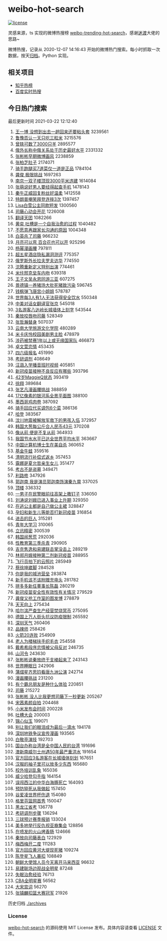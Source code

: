 # weibo-hot-search

[![license](https://img.shields.io/github/license/Arrackisarookie/weibo-hot-search)](https://github.com/Arrackisarookie/weibo-hot-search/blob/master/LICENSE)

灵感来源，ts 实现的微博热搜榜 [weibo-trending-hot-search](https://github.com/justjavac/weibo-trending-hot-search)，感谢[迷渡](https://github.com/justjavac)大佬的思路~

微博热搜，记录从 2020-12-07 14:16:43 开始的微博热门搜索。每小时抓取一次数据，按天[归档](./archives)。Python 实现。

## 相关项目
+ [知乎热榜](https://github.com/Arrackisarookie/zhihu-top-search)
+ [百度实时热搜](https://github.com/Arrackisarookie/baidu-hot-search)

## 今日热门搜索

<!-- Rank Begin -->

最后更新时间 2021-03-22 12:12:40

1. [王一博 没想到出去一趟回来还要粘头套](https://s.weibo.com/weibo?q=%E7%8E%8B%E4%B8%80%E5%8D%9A%20%E6%B2%A1%E6%83%B3%E5%88%B0%E5%87%BA%E5%8E%BB%E4%B8%80%E8%B6%9F%E5%9B%9E%E6%9D%A5%E8%BF%98%E8%A6%81%E7%B2%98%E5%A4%B4%E5%A5%97&Refer=top) 3239561
1. [鲁豫否认一天只吃三粒米](https://s.weibo.com/weibo?q=%E9%B2%81%E8%B1%AB%E5%90%A6%E8%AE%A4%E4%B8%80%E5%A4%A9%E5%8F%AA%E5%90%83%E4%B8%89%E7%B2%92%E7%B1%B3&Refer=top) 3215576
1. [曾轶可数了3000只羊](https://s.weibo.com/weibo?q=%E6%9B%BE%E8%BD%B6%E5%8F%AF%E6%95%B0%E4%BA%863000%E5%8F%AA%E7%BE%8A&Refer=top) 2895577
1. [俄外长称中俄关系处于历史最好水平](https://s.weibo.com/weibo?q=%23%E4%BF%84%E5%A4%96%E9%95%BF%E7%A7%B0%E4%B8%AD%E4%BF%84%E5%85%B3%E7%B3%BB%E5%A4%84%E4%BA%8E%E5%8E%86%E5%8F%B2%E6%9C%80%E5%A5%BD%E6%B0%B4%E5%B9%B3%23&Refer=top) 2331332
1. [张彬彬早期微博画风](https://s.weibo.com/weibo?q=%23%E5%BC%A0%E5%BD%AC%E5%BD%AC%E6%97%A9%E6%9C%9F%E5%BE%AE%E5%8D%9A%E7%94%BB%E9%A3%8E%23&Refer=top) 2238859
1. [张柏芝肚子](https://s.weibo.com/weibo?q=%E5%BC%A0%E6%9F%8F%E8%8A%9D%E8%82%9A%E5%AD%90&Refer=top) 2174071
1. [骑手跑腿买7道菜仅一道是正品](https://s.weibo.com/weibo?q=%23%E9%AA%91%E6%89%8B%E8%B7%91%E8%85%BF%E4%B9%B07%E9%81%93%E8%8F%9C%E4%BB%85%E4%B8%80%E9%81%93%E6%98%AF%E6%AD%A3%E5%93%81%23&Refer=top) 1784104
1. [龚俊 极限挑战](https://s.weibo.com/weibo?q=%E9%BE%9A%E4%BF%8A%20%E6%9E%81%E9%99%90%E6%8C%91%E6%88%98&Refer=top) 1697263
1. [南京一双子楼顶现3000平米违建](https://s.weibo.com/weibo?q=%23%E5%8D%97%E4%BA%AC%E4%B8%80%E5%8F%8C%E5%AD%90%E6%A5%BC%E9%A1%B6%E7%8E%B03000%E5%B9%B3%E7%B1%B3%E8%BF%9D%E5%BB%BA%23&Refer=top) 1614084
1. [张萌说好男人要经得起查手机](https://s.weibo.com/weibo?q=%23%E5%BC%A0%E8%90%8C%E8%AF%B4%E5%A5%BD%E7%94%B7%E4%BA%BA%E8%A6%81%E7%BB%8F%E5%BE%97%E8%B5%B7%E6%9F%A5%E6%89%8B%E6%9C%BA%23&Refer=top) 1478143
1. [秦牛正威回复粉丝好温柔](https://s.weibo.com/weibo?q=%E7%A7%A6%E7%89%9B%E6%AD%A3%E5%A8%81%E5%9B%9E%E5%A4%8D%E7%B2%89%E4%B8%9D%E5%A5%BD%E6%B8%A9%E6%9F%94&Refer=top) 1412558
1. [特朗普嘲笑拜登连摔3次](https://s.weibo.com/weibo?q=%23%E7%89%B9%E6%9C%97%E6%99%AE%E5%98%B2%E7%AC%91%E6%8B%9C%E7%99%BB%E8%BF%9E%E6%91%943%E6%AC%A1%23&Refer=top) 1397457
1. [Lisa白雪公主同款短发](https://s.weibo.com/weibo?q=%23Lisa%E7%99%BD%E9%9B%AA%E5%85%AC%E4%B8%BB%E5%90%8C%E6%AC%BE%E7%9F%AD%E5%8F%91%23&Refer=top) 1300560
1. [司藤心动会开花](https://s.weibo.com/weibo?q=%E5%8F%B8%E8%97%A4%E5%BF%83%E5%8A%A8%E4%BC%9A%E5%BC%80%E8%8A%B1&Refer=top) 1226008
1. [翻译天团](https://s.weibo.com/weibo?q=%23%E7%BF%BB%E8%AF%91%E5%A4%A9%E5%9B%A2%23&Refer=top) 1082266
1. [黄奕 吐槽是一个自我治愈的过程](https://s.weibo.com/weibo?q=%E9%BB%84%E5%A5%95%20%E5%90%90%E6%A7%BD%E6%98%AF%E4%B8%80%E4%B8%AA%E8%87%AA%E6%88%91%E6%B2%BB%E6%84%88%E7%9A%84%E8%BF%87%E7%A8%8B&Refer=top) 1040482
1. [不愿意再跟家长沟通的原因](https://s.weibo.com/weibo?q=%23%E4%B8%8D%E6%84%BF%E6%84%8F%E5%86%8D%E8%B7%9F%E5%AE%B6%E9%95%BF%E6%B2%9F%E9%80%9A%E7%9A%84%E5%8E%9F%E5%9B%A0%23&Refer=top) 1004348
1. [白英杀了司藤](https://s.weibo.com/weibo?q=%E7%99%BD%E8%8B%B1%E6%9D%80%E4%BA%86%E5%8F%B8%E8%97%A4&Refer=top) 966232
1. [月亮可以弯 百合花也可以开](https://s.weibo.com/weibo?q=%E6%9C%88%E4%BA%AE%E5%8F%AF%E4%BB%A5%E5%BC%AF%20%E7%99%BE%E5%90%88%E8%8A%B1%E4%B9%9F%E5%8F%AF%E4%BB%A5%E5%BC%80&Refer=top) 925296
1. [杨幂漫画腰](https://s.weibo.com/weibo?q=%23%E6%9D%A8%E5%B9%82%E6%BC%AB%E7%94%BB%E8%85%B0%23&Refer=top) 797811
1. [超五星酒店隐私漏洞测评](https://s.weibo.com/weibo?q=%E8%B6%85%E4%BA%94%E6%98%9F%E9%85%92%E5%BA%97%E9%9A%90%E7%A7%81%E6%BC%8F%E6%B4%9E%E6%B5%8B%E8%AF%84&Refer=top) 775357
1. [俄罗斯外长拉夫罗夫访华](https://s.weibo.com/weibo?q=%23%E4%BF%84%E7%BD%97%E6%96%AF%E5%A4%96%E9%95%BF%E6%8B%89%E5%A4%AB%E7%BD%97%E5%A4%AB%E8%AE%BF%E5%8D%8E%23&Refer=top) 774550
1. [沈腾重新定义特别出演](https://s.weibo.com/weibo?q=%E6%B2%88%E8%85%BE%E9%87%8D%E6%96%B0%E5%AE%9A%E4%B9%89%E7%89%B9%E5%88%AB%E5%87%BA%E6%BC%94&Refer=top) 774461
1. [米佧邢克垒车内吻](https://s.weibo.com/weibo?q=%23%E7%B1%B3%E4%BD%A7%E9%82%A2%E5%85%8B%E5%9E%92%E8%BD%A6%E5%86%85%E5%90%BB%23&Refer=top) 639318
1. [王子文吴永恩同游三亚](https://s.weibo.com/weibo?q=%23%E7%8E%8B%E5%AD%90%E6%96%87%E5%90%B4%E6%B0%B8%E6%81%A9%E5%90%8C%E6%B8%B8%E4%B8%89%E4%BA%9A%23&Refer=top) 607275
1. [景德镇一养猪场大批死猪致污染](https://s.weibo.com/weibo?q=%23%E6%99%AF%E5%BE%B7%E9%95%87%E4%B8%80%E5%85%BB%E7%8C%AA%E5%9C%BA%E5%A4%A7%E6%89%B9%E6%AD%BB%E7%8C%AA%E8%87%B4%E6%B1%A1%E6%9F%93%23&Refer=top) 596745
1. [钱枫弹飞唐宫小姐姐](https://s.weibo.com/weibo?q=%23%E9%92%B1%E6%9E%AB%E5%BC%B9%E9%A3%9E%E5%94%90%E5%AE%AB%E5%B0%8F%E5%A7%90%E5%A7%90%23&Refer=top) 578787
1. [世界每3人有1人无法获得安全饮水](https://s.weibo.com/weibo?q=%E4%B8%96%E7%95%8C%E6%AF%8F3%E4%BA%BA%E6%9C%891%E4%BA%BA%E6%97%A0%E6%B3%95%E8%8E%B7%E5%BE%97%E5%AE%89%E5%85%A8%E9%A5%AE%E6%B0%B4&Refer=top) 550348
1. [中美对话女翻译官张京](https://s.weibo.com/weibo?q=%23%E4%B8%AD%E7%BE%8E%E5%AF%B9%E8%AF%9D%E5%A5%B3%E7%BF%BB%E8%AF%91%E5%AE%98%E5%BC%A0%E4%BA%AC%23&Refer=top) 545018
1. [3名游客八达岭长城墙体上刻字](https://s.weibo.com/weibo?q=3%E5%90%8D%E6%B8%B8%E5%AE%A2%E5%85%AB%E8%BE%BE%E5%B2%AD%E9%95%BF%E5%9F%8E%E5%A2%99%E4%BD%93%E4%B8%8A%E5%88%BB%E5%AD%97&Refer=top) 543544
1. [秦放咬唇吻司藤](https://s.weibo.com/weibo?q=%23%E7%A7%A6%E6%94%BE%E5%92%AC%E5%94%87%E5%90%BB%E5%8F%B8%E8%97%A4%23&Refer=top) 528349
1. [张哲瀚替身](https://s.weibo.com/weibo?q=%23%E5%BC%A0%E5%93%B2%E7%80%9A%E6%9B%BF%E8%BA%AB%23&Refer=top) 507037
1. [云南大学旅游文化学院](https://s.weibo.com/weibo?q=%E4%BA%91%E5%8D%97%E5%A4%A7%E5%AD%A6%E6%97%85%E6%B8%B8%E6%96%87%E5%8C%96%E5%AD%A6%E9%99%A2&Refer=top) 480289
1. [米卡庆怜校园美剧男主脸](https://s.weibo.com/weibo?q=%23%E7%B1%B3%E5%8D%A1%E5%BA%86%E6%80%9C%E6%A0%A1%E5%9B%AD%E7%BE%8E%E5%89%A7%E7%94%B7%E4%B8%BB%E8%84%B8%23&Refer=top) 478979
1. [涉药被禁赛1年以上或无缘国家队](https://s.weibo.com/weibo?q=%23%E6%B6%89%E8%8D%AF%E8%A2%AB%E7%A6%81%E8%B5%9B1%E5%B9%B4%E4%BB%A5%E4%B8%8A%E6%88%96%E6%97%A0%E7%BC%98%E5%9B%BD%E5%AE%B6%E9%98%9F%23&Refer=top) 466873
1. [卓文萱恋情](https://s.weibo.com/weibo?q=%23%E5%8D%93%E6%96%87%E8%90%B1%E6%81%8B%E6%83%85%23&Refer=top) 453435
1. [四六级报名](https://s.weibo.com/weibo?q=%E5%9B%9B%E5%85%AD%E7%BA%A7%E6%8A%A5%E5%90%8D&Refer=top) 451990
1. [考研调剂](https://s.weibo.com/weibo?q=%E8%80%83%E7%A0%94%E8%B0%83%E5%89%82&Refer=top) 408649
1. [汪涵入学播音班时视频](https://s.weibo.com/weibo?q=%E6%B1%AA%E6%B6%B5%E5%85%A5%E5%AD%A6%E6%92%AD%E9%9F%B3%E7%8F%AD%E6%97%B6%E8%A7%86%E9%A2%91&Refer=top) 405851
1. [新冠疫苗接种不良反应有哪些](https://s.weibo.com/weibo?q=%23%E6%96%B0%E5%86%A0%E7%96%AB%E8%8B%97%E6%8E%A5%E7%A7%8D%E4%B8%8D%E8%89%AF%E5%8F%8D%E5%BA%94%E6%9C%89%E5%93%AA%E4%BA%9B%23&Refer=top) 393796
1. [42岁MaggieQ状态](https://s.weibo.com/weibo?q=%2342%E5%B2%81MaggieQ%E7%8A%B6%E6%80%81%23&Refer=top) 393419
1. [徐翔](https://s.weibo.com/weibo?q=%E5%BE%90%E7%BF%94&Refer=top) 389684
1. [张艺凡漫画腰挑战](https://s.weibo.com/weibo?q=%23%E5%BC%A0%E8%89%BA%E5%87%A1%E6%BC%AB%E7%94%BB%E8%85%B0%E6%8C%91%E6%88%98%23&Refer=top) 388859
1. [17亿像素的银河系全景平面图](https://s.weibo.com/weibo?q=%2317%E4%BA%BF%E5%83%8F%E7%B4%A0%E7%9A%84%E9%93%B6%E6%B2%B3%E7%B3%BB%E5%85%A8%E6%99%AF%E5%B9%B3%E9%9D%A2%E5%9B%BE%23&Refer=top) 388100
1. [墨西哥鸡肉卷](https://s.weibo.com/weibo?q=%E5%A2%A8%E8%A5%BF%E5%93%A5%E9%B8%A1%E8%82%89%E5%8D%B7&Refer=top) 387092
1. [骑手回应代买调包6个菜](https://s.weibo.com/weibo?q=%E9%AA%91%E6%89%8B%E5%9B%9E%E5%BA%94%E4%BB%A3%E4%B9%B0%E8%B0%83%E5%8C%856%E4%B8%AA%E8%8F%9C&Refer=top) 386136
1. [哈登](https://s.weibo.com/weibo?q=%E5%93%88%E7%99%BB&Refer=top) 383567
1. [汶川地震被解放军救下的男孩入伍](https://s.weibo.com/weibo?q=%23%E6%B1%B6%E5%B7%9D%E5%9C%B0%E9%9C%87%E8%A2%AB%E8%A7%A3%E6%94%BE%E5%86%9B%E6%95%91%E4%B8%8B%E7%9A%84%E7%94%B7%E5%AD%A9%E5%85%A5%E4%BC%8D%23&Refer=top) 372957
1. [韩国大葱每公斤合人民币43元](https://s.weibo.com/weibo?q=%23%E9%9F%A9%E5%9B%BD%E5%A4%A7%E8%91%B1%E6%AF%8F%E5%85%AC%E6%96%A4%E5%90%88%E4%BA%BA%E6%B0%91%E5%B8%8143%E5%85%83%23&Refer=top) 370208
1. [像从前 便是不复从前](https://s.weibo.com/weibo?q=%E5%83%8F%E4%BB%8E%E5%89%8D%20%E4%BE%BF%E6%98%AF%E4%B8%8D%E5%A4%8D%E4%BB%8E%E5%89%8D&Refer=top) 364933
1. [我国节水水平已达全世界平均水平](https://s.weibo.com/weibo?q=%23%E6%88%91%E5%9B%BD%E8%8A%82%E6%B0%B4%E6%B0%B4%E5%B9%B3%E5%B7%B2%E8%BE%BE%E5%85%A8%E4%B8%96%E7%95%8C%E5%B9%B3%E5%9D%87%E6%B0%B4%E5%B9%B3%23&Refer=top) 363667
1. [中国计算机博士生在美自杀](https://s.weibo.com/weibo?q=%E4%B8%AD%E5%9B%BD%E8%AE%A1%E7%AE%97%E6%9C%BA%E5%8D%9A%E5%A3%AB%E7%94%9F%E5%9C%A8%E7%BE%8E%E8%87%AA%E6%9D%80&Refer=top) 360652
1. [基金牛蛙](https://s.weibo.com/weibo?q=%23%E5%9F%BA%E9%87%91%E7%89%9B%E8%9B%99%23&Refer=top) 359516
1. [清明流行补偿式返乡](https://s.weibo.com/weibo?q=%23%E6%B8%85%E6%98%8E%E6%B5%81%E8%A1%8C%E8%A1%A5%E5%81%BF%E5%BC%8F%E8%BF%94%E4%B9%A1%23&Refer=top) 357453
1. [露娜是夏允哲亲生女儿](https://s.weibo.com/weibo?q=%23%E9%9C%B2%E5%A8%9C%E6%98%AF%E5%A4%8F%E5%85%81%E5%93%B2%E4%BA%B2%E7%94%9F%E5%A5%B3%E5%84%BF%23&Refer=top) 351477
1. [考古不是盗墓](https://s.weibo.com/weibo?q=%23%E8%80%83%E5%8F%A4%E4%B8%8D%E6%98%AF%E7%9B%97%E5%A2%93%23&Refer=top) 349471
1. [利路修](https://s.weibo.com/weibo?q=%E5%88%A9%E8%B7%AF%E4%BF%AE&Refer=top) 347926
1. [郭迦南 我是演员郭迦南饰演秦九霄](https://s.weibo.com/weibo?q=%E9%83%AD%E8%BF%A6%E5%8D%97%20%E6%88%91%E6%98%AF%E6%BC%94%E5%91%98%E9%83%AD%E8%BF%A6%E5%8D%97%E9%A5%B0%E6%BC%94%E7%A7%A6%E4%B9%9D%E9%9C%84&Refer=top) 337025
1. [顶楼](https://s.weibo.com/weibo?q=%E9%A1%B6%E6%A5%BC&Refer=top) 336332
1. [一男子在民警眼前往高架上撒钉子](https://s.weibo.com/weibo?q=%E4%B8%80%E7%94%B7%E5%AD%90%E5%9C%A8%E6%B0%91%E8%AD%A6%E7%9C%BC%E5%89%8D%E5%BE%80%E9%AB%98%E6%9E%B6%E4%B8%8A%E6%92%92%E9%92%89%E5%AD%90&Refer=top) 336050
1. [刘涛说刘娥已进入事业上升期](https://s.weibo.com/weibo?q=%23%E5%88%98%E6%B6%9B%E8%AF%B4%E5%88%98%E5%A8%A5%E5%B7%B2%E8%BF%9B%E5%85%A5%E4%BA%8B%E4%B8%9A%E4%B8%8A%E5%8D%87%E6%9C%9F%23&Refer=top) 329350
1. [在逃公主都是自己做公主裙](https://s.weibo.com/weibo?q=%E5%9C%A8%E9%80%83%E5%85%AC%E4%B8%BB%E9%83%BD%E6%98%AF%E8%87%AA%E5%B7%B1%E5%81%9A%E5%85%AC%E4%B8%BB%E8%A3%99&Refer=top) 328847
1. [孕妇和新生儿等能否打新冠疫苗](https://s.weibo.com/weibo?q=%23%E5%AD%95%E5%A6%87%E5%92%8C%E6%96%B0%E7%94%9F%E5%84%BF%E7%AD%89%E8%83%BD%E5%90%A6%E6%89%93%E6%96%B0%E5%86%A0%E7%96%AB%E8%8B%97%23&Refer=top) 316854
1. [进击的巨人](https://s.weibo.com/weibo?q=%E8%BF%9B%E5%87%BB%E7%9A%84%E5%B7%A8%E4%BA%BA&Refer=top) 315281
1. [青年大学习](https://s.weibo.com/weibo?q=%E9%9D%92%E5%B9%B4%E5%A4%A7%E5%AD%A6%E4%B9%A0&Refer=top) 310065
1. [立讯精密](https://s.weibo.com/weibo?q=%E7%AB%8B%E8%AE%AF%E7%B2%BE%E5%AF%86&Refer=top) 300539
1. [韩国闹葱荒](https://s.weibo.com/weibo?q=%23%E9%9F%A9%E5%9B%BD%E9%97%B9%E8%91%B1%E8%8D%92%23&Refer=top) 292036
1. [性教育第三季杀青](https://s.weibo.com/weibo?q=%E6%80%A7%E6%95%99%E8%82%B2%E7%AC%AC%E4%B8%89%E5%AD%A3%E6%9D%80%E9%9D%92&Refer=top) 290905
1. [吉克隽逸和易建联击掌没击上](https://s.weibo.com/weibo?q=%23%E5%90%89%E5%85%8B%E9%9A%BD%E9%80%B8%E5%92%8C%E6%98%93%E5%BB%BA%E8%81%94%E5%87%BB%E6%8E%8C%E6%B2%A1%E5%87%BB%E4%B8%8A%23&Refer=top) 289219
1. [林郑月娥接种第二剂新冠疫苗](https://s.weibo.com/weibo?q=%23%E6%9E%97%E9%83%91%E6%9C%88%E5%A8%A5%E6%8E%A5%E7%A7%8D%E7%AC%AC%E4%BA%8C%E5%89%82%E6%96%B0%E5%86%A0%E7%96%AB%E8%8B%97%23&Refer=top) 288955
1. [飞行员拍下的云照片](https://s.weibo.com/weibo?q=%23%E9%A3%9E%E8%A1%8C%E5%91%98%E6%8B%8D%E4%B8%8B%E7%9A%84%E4%BA%91%E7%85%A7%E7%89%87%23&Refer=top) 285949
1. [蔡徐坤崴脚](https://s.weibo.com/weibo?q=%23%E8%94%A1%E5%BE%90%E5%9D%A4%E5%B4%B4%E8%84%9A%23&Refer=top) 284528
1. [你是我的城池营垒](https://s.weibo.com/weibo?q=%E4%BD%A0%E6%98%AF%E6%88%91%E7%9A%84%E5%9F%8E%E6%B1%A0%E8%90%A5%E5%9E%92&Refer=top) 283874
1. [新手机该不该附赠充电头](https://s.weibo.com/weibo?q=%23%E6%96%B0%E6%89%8B%E6%9C%BA%E8%AF%A5%E4%B8%8D%E8%AF%A5%E9%99%84%E8%B5%A0%E5%85%85%E7%94%B5%E5%A4%B4%23&Refer=top) 281782
1. [拼多多新任董事长陈磊](https://s.weibo.com/weibo?q=%E6%8B%BC%E5%A4%9A%E5%A4%9A%E6%96%B0%E4%BB%BB%E8%91%A3%E4%BA%8B%E9%95%BF%E9%99%88%E7%A3%8A&Refer=top) 280219
1. [新冠疫苗安全性有效性有关情况](https://s.weibo.com/weibo?q=%23%E6%96%B0%E5%86%A0%E7%96%AB%E8%8B%97%E5%AE%89%E5%85%A8%E6%80%A7%E6%9C%89%E6%95%88%E6%80%A7%E6%9C%89%E5%85%B3%E6%83%85%E5%86%B5%23&Refer=top) 279529
1. [龚俊又抢工作室的图发博](https://s.weibo.com/weibo?q=%23%E9%BE%9A%E4%BF%8A%E5%8F%88%E6%8A%A2%E5%B7%A5%E4%BD%9C%E5%AE%A4%E7%9A%84%E5%9B%BE%E5%8F%91%E5%8D%9A%23&Refer=top) 278879
1. [天天向上](https://s.weibo.com/weibo?q=%E5%A4%A9%E5%A4%A9%E5%90%91%E4%B8%8A&Refer=top) 275434
1. [哈尔滨严查生产经营焚烧冥币](https://s.weibo.com/weibo?q=%E5%93%88%E5%B0%94%E6%BB%A8%E4%B8%A5%E6%9F%A5%E7%94%9F%E4%BA%A7%E7%BB%8F%E8%90%A5%E7%84%9A%E7%83%A7%E5%86%A5%E5%B8%81&Refer=top) 275095
1. [德国上万人街头抗议防疫限制](https://s.weibo.com/weibo?q=%E5%BE%B7%E5%9B%BD%E4%B8%8A%E4%B8%87%E4%BA%BA%E8%A1%97%E5%A4%B4%E6%8A%97%E8%AE%AE%E9%98%B2%E7%96%AB%E9%99%90%E5%88%B6&Refer=top) 265592
1. [深圳天气](https://s.weibo.com/weibo?q=%E6%B7%B1%E5%9C%B3%E5%A4%A9%E6%B0%94&Refer=top) 260406
1. [品辣师](https://s.weibo.com/weibo?q=%E5%93%81%E8%BE%A3%E5%B8%88&Refer=top) 258426
1. [火箭20连败](https://s.weibo.com/weibo?q=%E7%81%AB%E7%AE%AD20%E8%BF%9E%E8%B4%A5&Refer=top) 254909
1. [老人为楼梯扶手织毛衣](https://s.weibo.com/weibo?q=%E8%80%81%E4%BA%BA%E4%B8%BA%E6%A5%BC%E6%A2%AF%E6%89%B6%E6%89%8B%E7%BB%87%E6%AF%9B%E8%A1%A3&Refer=top) 254558
1. [戴希希段序恋情被父母反对](https://s.weibo.com/weibo?q=%23%E6%88%B4%E5%B8%8C%E5%B8%8C%E6%AE%B5%E5%BA%8F%E6%81%8B%E6%83%85%E8%A2%AB%E7%88%B6%E6%AF%8D%E5%8F%8D%E5%AF%B9%23&Refer=top) 246735
1. [山河令](https://s.weibo.com/weibo?q=%E5%B1%B1%E6%B2%B3%E4%BB%A4&Refer=top) 243630
1. [张彬彬说秦放终于支棱起来了](https://s.weibo.com/weibo?q=%23%E5%BC%A0%E5%BD%AC%E5%BD%AC%E8%AF%B4%E7%A7%A6%E6%94%BE%E7%BB%88%E4%BA%8E%E6%94%AF%E6%A3%B1%E8%B5%B7%E6%9D%A5%E4%BA%86%23&Refer=top) 243143
1. [世界睡眠日](https://s.weibo.com/weibo?q=%23%E4%B8%96%E7%95%8C%E7%9D%A1%E7%9C%A0%E6%97%A5%23&Refer=top) 242906
1. [蒲熠星齐思钧看唐九洲公演](https://s.weibo.com/weibo?q=%23%E8%92%B2%E7%86%A0%E6%98%9F%E9%BD%90%E6%80%9D%E9%92%A7%E7%9C%8B%E5%94%90%E4%B9%9D%E6%B4%B2%E5%85%AC%E6%BC%94%23&Refer=top) 242714
1. [漫画腰挑战](https://s.weibo.com/weibo?q=%23%E6%BC%AB%E7%94%BB%E8%85%B0%E6%8C%91%E6%88%98%23&Refer=top) 231200
1. [有个霸总朋友是种什么体验](https://s.weibo.com/weibo?q=%23%E6%9C%89%E4%B8%AA%E9%9C%B8%E6%80%BB%E6%9C%8B%E5%8F%8B%E6%98%AF%E7%A7%8D%E4%BB%80%E4%B9%88%E4%BD%93%E9%AA%8C%23&Refer=top) 220851
1. [司藤](https://s.weibo.com/weibo?q=%E5%8F%B8%E8%97%A4&Refer=top) 215272
1. [张彬彬 没人比我更想司藤下一秒更新](https://s.weibo.com/weibo?q=%E5%BC%A0%E5%BD%AC%E5%BD%AC%20%E6%B2%A1%E4%BA%BA%E6%AF%94%E6%88%91%E6%9B%B4%E6%83%B3%E5%8F%B8%E8%97%A4%E4%B8%8B%E4%B8%80%E7%A7%92%E6%9B%B4%E6%96%B0&Refer=top) 205267
1. [宋茜素颜自拍](https://s.weibo.com/weibo?q=%23%E5%AE%8B%E8%8C%9C%E7%B4%A0%E9%A2%9C%E8%87%AA%E6%8B%8D%23&Refer=top) 204468
1. [小米发布会时间](https://s.weibo.com/weibo?q=%E5%B0%8F%E7%B1%B3%E5%8F%91%E5%B8%83%E4%BC%9A%E6%97%B6%E9%97%B4&Refer=top) 200228
1. [吐槽大会](https://s.weibo.com/weibo?q=%E5%90%90%E6%A7%BD%E5%A4%A7%E4%BC%9A&Refer=top) 200003
1. [锦心似玉](https://s.weibo.com/weibo?q=%E9%94%A6%E5%BF%83%E4%BC%BC%E7%8E%89&Refer=top) 199071
1. [别让我们的眼泪成为最后一滴水](https://s.weibo.com/weibo?q=%23%E5%88%AB%E8%AE%A9%E6%88%91%E4%BB%AC%E7%9A%84%E7%9C%BC%E6%B3%AA%E6%88%90%E4%B8%BA%E6%9C%80%E5%90%8E%E4%B8%80%E6%BB%B4%E6%B0%B4%23&Refer=top) 194178
1. [深圳地铁争议宣传漫画](https://s.weibo.com/weibo?q=%E6%B7%B1%E5%9C%B3%E5%9C%B0%E9%93%81%E4%BA%89%E8%AE%AE%E5%AE%A3%E4%BC%A0%E6%BC%AB%E7%94%BB&Refer=top) 193565
1. [白敬亭演技](https://s.weibo.com/weibo?q=%E7%99%BD%E6%95%AC%E4%BA%AD%E6%BC%94%E6%8A%80&Refer=top) 192703
1. [国台办称台湾是全中国人民的台湾](https://s.weibo.com/weibo?q=%E5%9B%BD%E5%8F%B0%E5%8A%9E%E7%A7%B0%E5%8F%B0%E6%B9%BE%E6%98%AF%E5%85%A8%E4%B8%AD%E5%9B%BD%E4%BA%BA%E6%B0%91%E7%9A%84%E5%8F%B0%E6%B9%BE&Refer=top) 191696
1. [澳新南威尔士州遇50年最严重洪水](https://s.weibo.com/weibo?q=%23%E6%BE%B3%E6%96%B0%E5%8D%97%E5%A8%81%E5%B0%94%E5%A3%AB%E5%B7%9E%E9%81%8750%E5%B9%B4%E6%9C%80%E4%B8%A5%E9%87%8D%E6%B4%AA%E6%B0%B4%23&Refer=top) 191654
1. [官方回应3名游客在长城墙体刻划](https://s.weibo.com/weibo?q=%23%E5%AE%98%E6%96%B9%E5%9B%9E%E5%BA%943%E5%90%8D%E6%B8%B8%E5%AE%A2%E5%9C%A8%E9%95%BF%E5%9F%8E%E5%A2%99%E4%BD%93%E5%88%BB%E5%88%92%23&Refer=top) 167651
1. [汉服的袖子里可以放多少东西](https://s.weibo.com/weibo?q=%E6%B1%89%E6%9C%8D%E7%9A%84%E8%A2%96%E5%AD%90%E9%87%8C%E5%8F%AF%E4%BB%A5%E6%94%BE%E5%A4%9A%E5%B0%91%E4%B8%9C%E8%A5%BF&Refer=top) 165680
1. [校外培训乱象](https://s.weibo.com/weibo?q=%23%E6%A0%A1%E5%A4%96%E5%9F%B9%E8%AE%AD%E4%B9%B1%E8%B1%A1%23&Refer=top) 165036
1. [威少哈登勾手指](https://s.weibo.com/weibo?q=%E5%A8%81%E5%B0%91%E5%93%88%E7%99%BB%E5%8B%BE%E6%89%8B%E6%8C%87&Refer=top) 164154
1. [误闯西江的中华白海豚死亡](https://s.weibo.com/weibo?q=%E8%AF%AF%E9%97%AF%E8%A5%BF%E6%B1%9F%E7%9A%84%E4%B8%AD%E5%8D%8E%E7%99%BD%E6%B5%B7%E8%B1%9A%E6%AD%BB%E4%BA%A1&Refer=top) 164093
1. [预防猝死从我做起](https://s.weibo.com/weibo?q=%E9%A2%84%E9%98%B2%E7%8C%9D%E6%AD%BB%E4%BB%8E%E6%88%91%E5%81%9A%E8%B5%B7&Refer=top) 157450
1. [谷爱凌世界杯伤退](https://s.weibo.com/weibo?q=%E8%B0%B7%E7%88%B1%E5%87%8C%E4%B8%96%E7%95%8C%E6%9D%AF%E4%BC%A4%E9%80%80&Refer=top) 154080
1. [格里芬篮网首秀](https://s.weibo.com/weibo?q=%23%E6%A0%BC%E9%87%8C%E8%8A%AC%E7%AF%AE%E7%BD%91%E9%A6%96%E7%A7%80%23&Refer=top) 150047
1. [黑龙江省考](https://s.weibo.com/weibo?q=%E9%BB%91%E9%BE%99%E6%B1%9F%E7%9C%81%E8%80%83&Refer=top) 136778
1. [考研调剂步骤](https://s.weibo.com/weibo?q=%E8%80%83%E7%A0%94%E8%B0%83%E5%89%82%E6%AD%A5%E9%AA%A4&Refer=top) 136294
1. [三球预计赛季报销](https://s.weibo.com/weibo?q=%E4%B8%89%E7%90%83%E9%A2%84%E8%AE%A1%E8%B5%9B%E5%AD%A3%E6%8A%A5%E9%94%80&Refer=top) 133024
1. [美多地举行反仇视亚裔集会](https://s.weibo.com/weibo?q=%23%E7%BE%8E%E5%A4%9A%E5%9C%B0%E4%B8%BE%E8%A1%8C%E5%8F%8D%E4%BB%87%E8%A7%86%E4%BA%9A%E8%A3%94%E9%9B%86%E4%BC%9A%23&Refer=top) 128856
1. [在喷发的火山烤香肠](https://s.weibo.com/weibo?q=%23%E5%9C%A8%E5%96%B7%E5%8F%91%E7%9A%84%E7%81%AB%E5%B1%B1%E7%83%A4%E9%A6%99%E8%82%A0%23&Refer=top) 124666
1. [秦放向司藤表白](https://s.weibo.com/weibo?q=%23%E7%A7%A6%E6%94%BE%E5%90%91%E5%8F%B8%E8%97%A4%E8%A1%A8%E7%99%BD%23&Refer=top) 122929
1. [梅西梅开二度](https://s.weibo.com/weibo?q=%E6%A2%85%E8%A5%BF%E6%A2%85%E5%BC%80%E4%BA%8C%E5%BA%A6&Refer=top) 111283
1. [官方回应黄河大堤现死猪](https://s.weibo.com/weibo?q=%23%E5%AE%98%E6%96%B9%E5%9B%9E%E5%BA%94%E9%BB%84%E6%B2%B3%E5%A4%A7%E5%A0%A4%E7%8E%B0%E6%AD%BB%E7%8C%AA%23&Refer=top) 109274
1. [陈登星飞人暴扣](https://s.weibo.com/weibo?q=%E9%99%88%E7%99%BB%E6%98%9F%E9%A3%9E%E4%BA%BA%E6%9A%B4%E6%89%A3&Refer=top) 108849
1. [朝鲜大使馆人员今天离开马来西亚](https://s.weibo.com/weibo?q=%E6%9C%9D%E9%B2%9C%E5%A4%A7%E4%BD%BF%E9%A6%86%E4%BA%BA%E5%91%98%E4%BB%8A%E5%A4%A9%E7%A6%BB%E5%BC%80%E9%A9%AC%E6%9D%A5%E8%A5%BF%E4%BA%9A&Refer=top) 96632
1. [易建联场边观战全明星](https://s.weibo.com/weibo?q=%23%E6%98%93%E5%BB%BA%E8%81%94%E5%9C%BA%E8%BE%B9%E8%A7%82%E6%88%98%E5%85%A8%E6%98%8E%E6%98%9F%23&Refer=top) 87248
1. [失眠治愈经验](https://s.weibo.com/weibo?q=%23%E5%A4%B1%E7%9C%A0%E6%B2%BB%E6%84%88%E7%BB%8F%E9%AA%8C%23&Refer=top) 76713
1. [CBA全明星赛](https://s.weibo.com/weibo?q=CBA%E5%85%A8%E6%98%8E%E6%98%9F%E8%B5%9B&Refer=top) 56562
1. [大宋宫词](https://s.weibo.com/weibo?q=%E5%A4%A7%E5%AE%8B%E5%AE%AB%E8%AF%8D&Refer=top) 56270
1. [张镇麟扣篮大赛冠军](https://s.weibo.com/weibo?q=%23%E5%BC%A0%E9%95%87%E9%BA%9F%E6%89%A3%E7%AF%AE%E5%A4%A7%E8%B5%9B%E5%86%A0%E5%86%9B%23&Refer=top) 21926
<!-- Rank End -->

历史归档 [./archives](./archives)

### License

[weibo-hot-search](https://github.com/Arrackisarookie/weibo-hot-search) 的源码使用 MIT License 发布。具体内容请查看 [LICENSE](./LICENSE) 文件。
